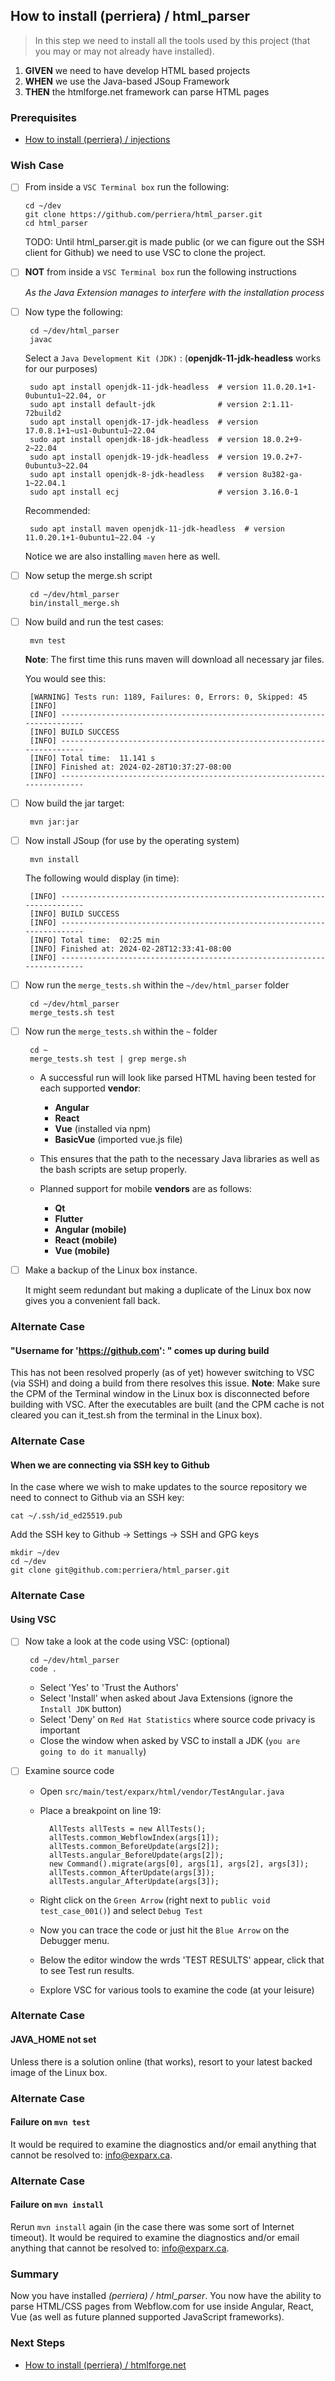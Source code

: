 
## How to install (perriera) / html_parser 
> In this step we need to install all the tools used by this project (that you may or may not already have installed).

 1. **GIVEN** we need to have develop HTML based projects
 2. **WHEN** we use the Java-based JSoup Framework 
 3. **THEN** the htmlforge.net framework can parse HTML pages

### Prerequisites
- [How to install (perriera) / injections](https://github.com/perriera/for_interfaces/blob/main/injections/README.md)

### Wish Case

  - [ ] From inside a `VSC Terminal box` run the following:
	
        cd ~/dev
		git clone https://github.com/perriera/html_parser.git
		cd html_parser

	TODO: Until html_parser.git is made public (or we can figure out the SSH client for Github) we need to use VSC to clone the project.

 - [ ] **NOT** from inside a `VSC Terminal box` run the following instructions

	 *As the Java Extension manages to interfere with the installation process*

 - [ ] Now type the following:
 
		cd ~/dev/html_parser
		javac

	Select a `Java Development Kit (JDK)` : (**openjdk-11-jdk-headless** works for our purposes)

		sudo apt install openjdk-11-jdk-headless  # version 11.0.20.1+1-0ubuntu1~22.04, or
		sudo apt install default-jdk              # version 2:1.11-72build2
		sudo apt install openjdk-17-jdk-headless  # version 17.0.8.1+1~us1-0ubuntu1~22.04
		sudo apt install openjdk-18-jdk-headless  # version 18.0.2+9-2~22.04
		sudo apt install openjdk-19-jdk-headless  # version 19.0.2+7-0ubuntu3~22.04
		sudo apt install openjdk-8-jdk-headless   # version 8u382-ga-1~22.04.1
		sudo apt install ecj                      # version 3.16.0-1

	Recommended:

		sudo apt install maven openjdk-11-jdk-headless  # version 11.0.20.1+1-0ubuntu1~22.04 -y

	Notice we are also installing `maven` here as well.
	
 - [ ] Now setup the merge.sh script 

        cd ~/dev/html_parser
		bin/install_merge.sh

 - [ ] Now build and run the test cases:

		mvn test

	**Note**: The first time this runs maven will download all necessary jar files.

	You would see this:
	
		[WARNING] Tests run: 1189, Failures: 0, Errors: 0, Skipped: 45
		[INFO] 
		[INFO] ------------------------------------------------------------------------
		[INFO] BUILD SUCCESS
		[INFO] ------------------------------------------------------------------------
		[INFO] Total time:  11.141 s
		[INFO] Finished at: 2024-02-28T10:37:27-08:00
		[INFO] ------------------------------------------------------------------------

 - [ ] Now build the jar target:

		mvn jar:jar

 - [ ] Now install JSoup (for use by the operating system)

		mvn install

	The following would display (in time):

		[INFO] ------------------------------------------------------------------------
		[INFO] BUILD SUCCESS
		[INFO] ------------------------------------------------------------------------
		[INFO] Total time:  02:25 min
		[INFO] Finished at: 2024-02-28T12:33:41-08:00
		[INFO] ------------------------------------------------------------------------

 - [ ] Now run the `merge_tests.sh` within the `~/dev/html_parser` folder

        cd ~/dev/html_parser
		merge_tests.sh test 

 - [ ] Now run the `merge_tests.sh` within the `~` folder

        cd ~
		merge_tests.sh test | grep merge.sh

	- A successful run will look like parsed HTML having been tested for each supported **vendor**:

		- **Angular**
		- **React**
		- **Vue** (installed via npm)
		- **BasicVue** (imported vue.js file)

	- This ensures that the path to the necessary Java libraries as well as the bash scripts are setup properly. 

	- Planned support for mobile **vendors** are as follows:

		- **Qt**
		- **Flutter**
		- **Angular (mobile)**
		- **React (mobile)**
		- **Vue (mobile)**

 - [ ] Make a backup of the Linux box instance.

	It might seem redundant but making a duplicate of the Linux box now gives you a convenient fall back.

### Alternate Case
#### "Username for 'https://github.com': " comes up during build
This has not been resolved properly (as of yet) however switching to VSC (via SSH) and doing a build from there resolves this issue. **Note**: Make sure the CPM of the Terminal window in the Linux box is disconnected before building with VSC. After the executables are built (and the CPM cache is not cleared you can it_test.sh from the terminal in the Linux box).

### Alternate Case
#### When we are connecting via SSH key to Github
In the case where we wish to make updates to the source repository we need to connect to Github via an SSH key:

	cat ~/.ssh/id_ed25519.pub

Add the SSH key to Github -> Settings -> SSH and GPG keys

	mkdir ~/dev
	cd ~/dev
	git clone git@github.com:perriera/html_parser.git

### Alternate Case 
#### Using VSC

 - [ ] Now take a look at the code using VSC: (optional)

		cd ~/dev/html_parser
		code .

	- Select 'Yes' to 'Trust the Authors'
	- Select 'Install' when asked about Java Extensions (ignore the `Install JDK` button)
	- Select 'Deny' on `Red Hat Statistics` where source code privacy is important
	- Close the window when asked by VSC to install a JDK (`you are going to do it manually`)

 - [ ] Examine source code

	- Open `src/main/test/exparx/html/vendor/TestAngular.java`
	- Place a breakpoint on line 19:

			AllTests allTests = new AllTests();
			allTests.common_WebflowIndex(args[1]);
			allTests.common_BeforeUpdate(args[2]);
			allTests.angular_BeforeUpdate(args[2]);
			new Command().migrate(args[0], args[1], args[2], args[3]);
			allTests.common_AfterUpdate(args[3]);
			allTests.angular_AfterUpdate(args[3]);

	- Right click on the `Green Arrow` (right next to `public void test_case_001()`) and select `Debug Test`
	- Now you can trace the code or just hit the `Blue Arrow` on the Debugger menu. 
	- Below the editor window the wrds 'TEST RESULTS' appear, click that to see Test run results. 
	- Explore VSC for various tools to examine the code (at your leisure)

### Alternate Case 
#### JAVA_HOME not set
Unless there is a solution online (that works), resort to your latest backed image of the Linux box. 

### Alternate Case 
#### Failure on `mvn test`
It would be required to examine the diagnostics and/or email anything that cannot be resolved to: info@exparx.ca.

### Alternate Case 
#### Failure on `mvn install`
Rerun `mvn install` again (in the case there was some sort of Internet timeout). It would be required to examine the diagnostics and/or email anything that cannot be resolved to: info@exparx.ca.

### Summary 
Now you have installed *(perriera) / html_parser*. You now have the ability to parse HTML/CSS pages from Webflow.com for use inside Angular, React, Vue (as well as future planned supported JavaScript frameworks).

### Next Steps
- [How to install (perriera) / htmlforge.net](https://github.com/perriera/for_interfaces/blob/main/injections/htmlforge.net/INSTALL.md)
